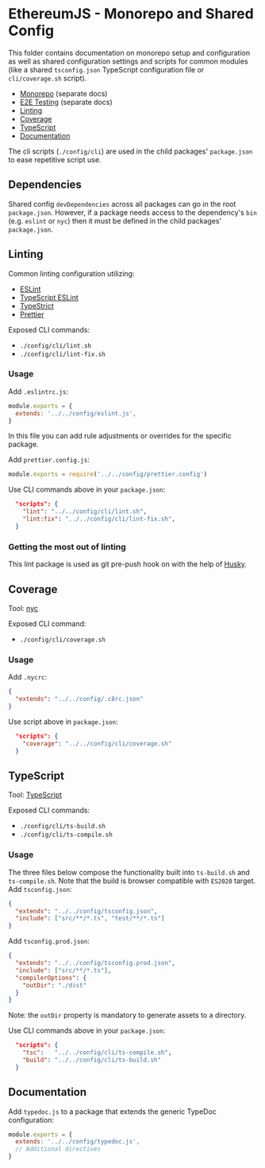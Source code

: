 # EthereumJS - Monorepo and Shared Config

This folder contains documentation on monorepo setup and configuration as well as shared
configuration settings and scripts for common modules (like a shared `tsconfig.json` TypeScript
configuration file or `cli/coverage.sh` script).

- [Monorepo](./MONOREPO.md) (separate docs)
- [E2E Testing](./E2E_TESTING.md) (separate docs)
- [Linting](#linting)
- [Coverage](#coverage)
- [TypeScript](#typescript)
- [Documentation](#documentation)

The cli scripts (`./config/cli`) are used in the child packages' `package.json` to ease repetitive script use.

## Dependencies

Shared config `devDependencies` across all packages can go in the root `package.json`. However, if a package needs access to the dependency's `bin` (e.g. `eslint` or `nyc`) then it must be defined in the child packages' `package.json`.

## Linting

Common linting configuration utilizing:

- [ESLint](https://eslint.org/)
- [TypeScript ESLint](https://github.com/typescript-eslint/typescript-eslint)
- [TypeStrict](https://github.com/krzkaczor/TypeStrict)
- [Prettier](https://prettier.io/docs/en/integrating-with-linters.html)

Exposed CLI commands:

- `./config/cli/lint.sh`
- `./config/cli/lint-fix.sh`

### Usage

Add `.eslintrc.js`:

```js
module.exports = {
  extends: '../../config/eslint.js',
}
```

In this file you can add rule adjustments or overrides for the specific package.

Add `prettier.config.js`:

```js
module.exports = require('../../config/prettier.config')
```

Use CLI commands above in your `package.json`:

```json
  "scripts": {
    "lint": "../../config/cli/lint.sh",
    "lint:fix": "../../config/cli/lint-fix.sh",
  }
```

### Getting the most out of linting

This lint package is used as git pre-push hook on with the help of [Husky](https://www.npmjs.com/package/husky).

## Coverage

Tool: [nyc](https://istanbul.js.org/)

Exposed CLI command:

- `./config/cli/coverage.sh`

### Usage

Add `.nycrc`:

```json
{
  "extends": "../../config/.c8rc.json"
}
```

Use script above in `package.json`:

```json
  "scripts": {
    "coverage": "../../config/cli/coverage.sh"
  }
```

## TypeScript

Tool: [TypeScript](https://www.typescriptlang.org/)

Exposed CLI commands:

- `./config/cli/ts-build.sh`
- `./config/cli/ts-compile.sh`

### Usage

The three files below compose the functionality built into `ts-build.sh` and `ts-compile.sh`. Note that the build is browser compatible with `ES2020` target.
Add `tsconfig.json`:

```json
{
  "extends": "../../config/tsconfig.json",
  "include": ["src/**/*.ts", "test/**/*.ts"]
}
```

Add `tsconfig.prod.json`:

```json
{
  "extends": "../../config/tsconfig.prod.json",
  "include": ["src/**/*.ts"],
  "compilerOptions": {
    "outDir": "./dist"
  }
}
```

Note: the `outDir` property is mandatory to generate assets to a directory.

Use CLI commands above in your `package.json`:

```json
  "scripts": {
    "tsc":   "../../config/cli/ts-compile.sh",
    "build": "../../config/cli/ts-build.sh"
  }
```

## Documentation

Add `typedoc.js` to a package that extends the generic TypeDoc configuration:

```js
module.exports = {
  extends: '../../config/typedoc.js',
  // Additional directives
}
```
